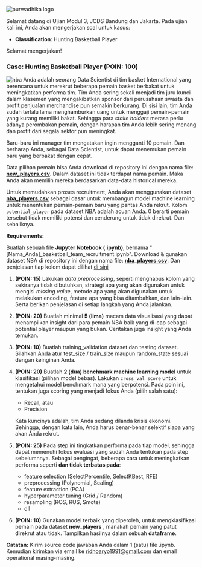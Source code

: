 ![purwadhika logo](https://static.wixstatic.com/media/2e6af2_f69a4271c3534ae1869a7ed63e278b2b~mv2.png/v1/fill/w_246,h_39,al_c,usm_0.66_1.00_0.01/2e6af2_f69a4271c3534ae1869a7ed63e278b2b~mv2.png)

Selamat datang di Ujian Modul 3, JCDS Bandung dan Jakarta.
Pada ujian kali ini, Anda akan mengerjakan soal untuk kasus:
- __Classification__: Hunting Basketball Player

Selamat mengerjakan!

### Case: Hunting Basketball Player (POIN: 100)
![nba](https://images.unsplash.com/photo-1499754162586-08f451261482?ixlib=rb-1.2.1&q=80&fm=jpg&crop=entropy&cs=tinysrgb&w=1080&fit=max)
Anda adalah seorang Data Scientist di tim basket International yang berencana untuk merekrut beberapa pemain basket berbakat untuk meningkatkan performa tim. Tim Anda sering sekali menjadi tim juru kunci  dalam klasemen yang mengakibatkan sponsor dari perusahaan swasta dan profit penjualan merchandise pun semakin berkurang. Di sisi lain, tim Anda sudah terlalu lama menghamburkan uang untuk menggaji pemain-pemain yang kurang memiliki bakat. Sehingga para _stake holders_ merasa perlu adanya perombakan pemain, dengan harapan tim Anda lebih sering menang dan profit dari segala sektor pun meningkat.

Baru-baru ini manager tim mengatakan ingin mengganti 10 pemain. Dan berharap Anda, sebagai Data Scientist, untuk dapat menemukan pemain baru yang berbakat dengan cepat.

Data pilihan pemain bisa Anda download di repository ini dengan nama file: [__new_players.csv__](https://github.com/ridhoaryo/Ujian_Modul3_JCDS_JKT_BDG/blob/master/new_players.csv). Dalam dataset ini tidak terdapat nama pemain. Maka Anda akan memilih mereka berdasarkan data-data historical mereka.

Untuk memudahkan proses recruitment, Anda akan menggunakan dataset [__nba_players.csv__](https://github.com/ridhoaryo/Ujian_Modul3_JCDS_JKT_BDG/blob/master/nba_players.csv) sebagai dasar untuk membangun model machine learning untuk menentukan pemain-pemain baru yang pantas Anda rekrut. Kolom `potential_player` pada dataset NBA adalah acuan Anda. 0 berarti pemain tersebut tidak memiliki potensi dan cenderung untuk tidak direkrut. Dan sebaliknya.

__Requirements:__

Buatlah sebuah file __Jupyter Notebook (.ipynb)__, bernama "[Nama_Anda]_basketball_team_recruitment.ipynb". Download & gunakan dataset NBA di repository ini dengan nama file: [__nba_players.csv__](https://github.com/ridhoaryo/Ujian_Modul3_JCDS_JKT_BDG/blob/master/nba_players.csv). Dan penjelasan tiap kolom dapat dilihat [di sini](https://www.kaggle.com/justinas/nba-players-data)

1. __(POIN: 15)__ Lakukan _data preprocessing_, seperti menghapus kolom yang sekiranya tidak dibutuhkan, strategi apa yang akan digunakan untuk mengisi _missing value_, metode apa yang akan digunakan untuk melakukan encoding, feature apa yang bisa ditambahkan, dan lain-lain. Serta berikan penjelasan di setiap langkah yang Anda jalankan. 

2. __(POIN: 20)__ Buatlah minimal __5 (lima)__ macam data visualisasi yang dapat menampilkan insight dari para pemain NBA baik yang di-cap sebagai potential player maupun yang bukan. Ceritakan juga insight yang Anda temukan.

3. __(POIN: 10)__ Buatlah training_validation dataset dan testing dataset. Silahkan Anda atur test_size / train_size maupun random_state sesuai dengan keinginan Anda.

4. __(POIN: 20)__ Buatlah __2 (dua) benchmark machine learning model__ untuk klasifikasi (pilihan model bebas). Lakukan `cross_val_score` untuk mengetahui model benchmark mana yang berpotensi. Pada poin ini, tentukan juga scoring yang menjadi fokus Anda (pilih salah satu):
    
    - Recall, atau
    - Precision

    Kata kuncinya adalah, tim Anda sedang dilanda krisis ekonomi. Sehingga, dengan kata lain, Anda harus benar-benar selektif siapa yang akan Anda rekrut.

5. __(POIN: 25)__ Pada step ini tingkatkan performa pada tiap model, sehingga dapat memenuhi fokus evaluasi yang sudah Anda tentukan pada step sebelumnnya. Sebagai pengingat, beberapa cara untuk meningkatkan performa seperti **dan tidak terbatas pada**: 
    - feature selection (SelectPercentile, SelectKBest, RFE)
    - preprocessing (Polynomial, Scaling)
    - feature extraction (PCA)
    - hyperparameter tuning (Grid / Random)
    - resampling (ROS, RUS, Smote)
    - dll

6. __(POIN: 10)__ Gunakan model terbaik yang diperoleh, untuk mengklasifikasi pemain pada dataset __new_players__ , manakah pemain yang patut direkrut atau tidak. Tampilkan hasilnya dalam sebuah __dataframe__.

__Catatan:__ Kirim source code jawaban Anda dalam 1 (satu) file .ipynb. Kemudian kirimkan via email ke ridhoaryo1991@gmail.com dan email operational masing-masing.

